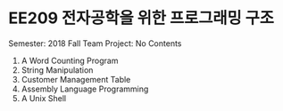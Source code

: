 # EE209 전자공학을 위한 프로그래밍 구조

Semester: 2018 Fall
Team Project: No
Contents
1. A Word Counting Program
2. String Manipulation
3. Customer Management Table
4. Assembly Language Programming
5. A Unix Shell
